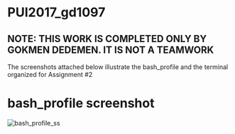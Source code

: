 # PUI2017_gd1097

## NOTE: THIS WORK IS COMPLETED ONLY BY GOKMEN DEDEMEN. IT IS NOT A TEAMWORK

The screenshots attached below illustrate the bash_profile and the terminal organized for Assignment #2

# bash_profile screenshot
![bash_profile_ss](https://user-images.githubusercontent.com/31747292/30631300-c0930384-9db1-11e7-8ef9-13034e263a1e.png)
